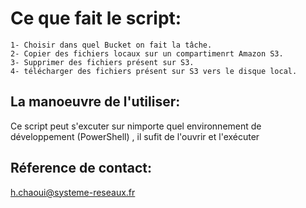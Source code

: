# Ce que fait le script:

    1- Choisir dans quel Bucket on fait la tâche. 
    2- Copier des fichiers locaux sur un compartimenrt Amazon S3.
    3- Supprimer des fichiers présent sur S3.
    4- télécharger des fichiers présent sur S3 vers le disque local.

## La manoeuvre de l'utiliser:

Ce script peut s'excuter sur nimporte quel environnement de développement (PowerShell) , il sufit de l'ouvrir et l'exécuter

## Réference de contact:

h.chaoui@systeme-reseaux.fr 
